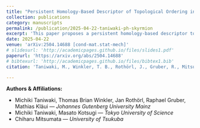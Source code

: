 ```yaml
---
title: "Persistent Homology-Based Descriptor of Topological Ordering in Two-Dimensional Quasi-Particle Systems with Application to Skyrmion Lattices"
collection: publications
category: manuscripts
permalink: /publication/2025-04-22-taniwaki-ph-skyrmion
excerpt: 'This paper proposes a persistent homology-based descriptor to characterize topological ordering in 2D quasi-particle systems. The descriptor efficiently identifies phase transitions and is demonstrated on skyrmion lattices, with potential for broader applications.'
date: 2025-04-22
venue: 'arXiv:2504.14688 [cond-mat.stat-mech]'
# slidesurl: 'http://academicpages.github.io/files/slides1.pdf'
paperurl: 'https://arxiv.org/abs/2504.14688'
# bibtexurl: 'http://academicpages.github.io/files/bibtex1.bib'
citation: 'Taniwaki, M., Winkler, T. B., Rothörl, J., Gruber, R., Mitsumata, C., Kotsugi, M., & Kläui, M. (2025). "Persistent Homology-Based Descriptor of Topological Ordering in Two-Dimensional Quasi-Particle Systems with Application to Skyrmion Lattices." arXiv:2504.14688.'

---
```

**Authors & Affiliations:**

- Michiki Taniwaki, Thomas Brian Winkler, Jan Rothörl, Raphael Gruber, Mathias Kläui — *Johannes Gutenberg University Mainz*  
- Michiki Taniwaki, Masato Kotsugi — *Tokyo University of Science*  
- Chiharu Mitsumata — *University of Tsukuba*
